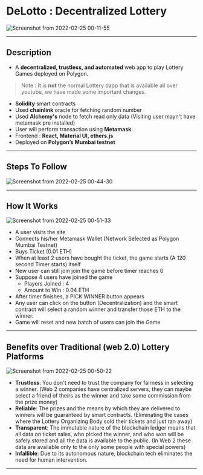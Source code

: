 # DeLotto : Decentralized Lottery
![Screenshot from 2022-02-25 00-11-55](https://user-images.githubusercontent.com/56781761/155587195-afc9c8df-712b-434f-be91-b803847e1c0b.png)

<hr>

## Description
- A **decentralized, trustless, and automated** web app to play Lottery Games deployed on Polygon. 
> Note : It is **not** the normal Lottery dapp that is available all over youtube, we have made some important changes.
- **Solidity** smart contracts
- Used **chainlink** oracle for fetching random number
- Used **Alchemy's** node to fetch read only data (Visiting user mayn't have metamask pre installed)
- User will perform transaction using **Metamask**
- Frontend : **React, Material UI, ethers.js**
- Deployed on **Polygon’s Mumbai testnet**

<hr>

## Steps To Follow
![Screenshot from 2022-02-25 00-44-30](https://user-images.githubusercontent.com/56781761/155591791-19123b8d-4599-44cf-be14-ac7c7eb9e380.png)

<hr>

## How It Works
![Screenshot from 2022-02-25 00-51-33](https://user-images.githubusercontent.com/56781761/155592773-84c009a8-1afa-4af6-af99-48447a42a1ac.png)


- A user visits the site
- Connects his/her Metamask Wallet (Network Selected as Polygon Mumbai Testnet)
- Buys Ticket (0.01 ETH)
- When at least 2 users have bought the ticket, the game starts (A 120 second Timer starts) itself
- New user can still join join the game before timer reaches 0
- Suppose 4 users have joined the game
  - Players Joined : 4
  - Amount to Win : 0.04 ETH
- After timer finishes, a PICK WINNER button appears
- Any user can click on the button (Decentralization) and the smart contract will select a random winner and transfer those ETH to the winner.
- Game will reset and new batch of users can join the Game 

<hr>

## Benefits over Traditional (web 2.0) Lottery Platforms
![Screenshot from 2022-02-25 00-50-22](https://user-images.githubusercontent.com/56781761/155592527-3e409f6d-707f-4a94-b90d-747462e952e7.png)


- **Trustless**: You don't need to trust the company for fairness in selecting a winner. (Web 2 companies have centralized servers, they can maybe select a friend of theirs as the winner and take some commission from the prize money)
- **Reliable**: The prizes and the means by which they are delivered to winners will be guaranteed by smart contracts. (Eliminating the cases where the Lottery Organizing Body sold their tickets and just ran away)
- **Transparent**: The immutable nature of the blockchain ledger means that all data on ticket sales, who picked the winner, and who won will be safely stored and all the data is available to the public. (In Web 2 these data are available only to the only some people with special powers)
- **Infallible**: Due to its autonomous nature, blockchain tech eliminates the need for human intervention.


<hr>
